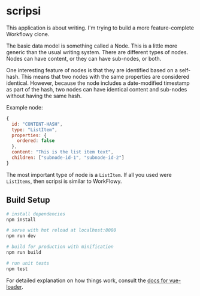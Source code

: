 # scripsi

This application is about writing. I'm trying to build a more feature-complete
Workflowy clone.

The basic data model is something called a Node. This is a little more generic
than the usual writing system. There are different types of nodes. Nodes can
have content, or they can have sub-nodes, or both.

One interesting feature of nodes is that they are identified based on a self-
hash. This means that two nodes with the same properties are considered identical.
However, because the node includes a date-modified timestamp as part of the
hash, two nodes can have identical content and sub-nodes without having the same hash.

Example node: 

``` js
{
  id: "CONTENT-HASH",
  type: "ListItem",
  properties: {
    ordered: false
  },
  content: "This is the list item text",
  children: ["subnode-id-1", "subnode-id-2"]
}
```

The most important type of node is a `ListItem`. If all you used were
`ListItems`, then scripsi is similar to WorkFlowy.

## Build Setup

``` bash
# install dependencies
npm install

# serve with hot reload at localhost:8080
npm run dev

# build for production with minification
npm run build

# run unit tests
npm test
```

For detailed explanation on how things work, consult the [docs for vue-loader](http://vuejs.github.io/vue-loader).
